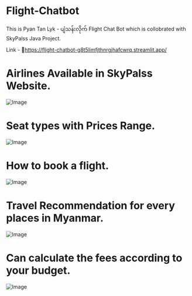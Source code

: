 # Flight-Chatbot
This is Pyan Tan Lyk - ပျံသန်းလိုက် Flight Chat Bot which is collobrated with SkyPalss Java Project.

Link - 🔗https://flight-chatbot-g8t5limfjthnrgjhafcwrq.streamlit.app/

# Airlines Available in SkyPalss Website.
![Image](https://github.com/user-attachments/assets/3e7b2f8c-5774-42c1-b59d-68346b9ae0e6)

# Seat types with Prices Range.
![Image](https://github.com/user-attachments/assets/0dedfc2d-eb39-431f-92b6-5a5752fcc216)

# How to book a flight.
![Image](https://github.com/user-attachments/assets/d12a81b3-4106-4fb8-b5e6-8edee5489da6)

# Travel Recommendation for every places in Myanmar.
![Image](https://github.com/user-attachments/assets/90c7cca2-ed8f-4768-a26b-281e96570d9b)

# Can calculate the fees according to your budget.
![Image](https://github.com/user-attachments/assets/ace3026e-f4ba-42d9-901b-eb54a019debe)

